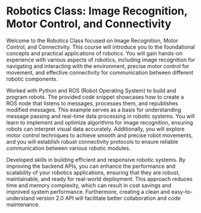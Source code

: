 # Robotics Class: Image Recognition, Motor Control, and Connectivity

Welcome to the Robotics Class focused on Image Recognition, Motor Control, and Connectivity. This course will introduce you to the foundational concepts and practical applications of robotics. You will gain hands-on experience with various aspects of robotics, including image recognition for navigating and interacting with the environment, precise motor control for movement, and effective connectivity for communication between different robotic components.

Worked with Python and ROS (Robot Operating System) to build and program robots. The provided code snippet showcases how to create a ROS node that listens to messages, processes them, and republishes modified messages. This example serves as a basis for understanding message passing and real-time data processing in robotic systems. You will learn to implement and optimize algorithms for image recognition, ensuring robots can interpret visual data accurately. Additionally, you will explore motor control techniques to achieve smooth and precise robot movements, and you will establish robust connectivity protocols to ensure reliable communication between various robotic modules.

Developed skills in building efficient and responsive robotic systems. By improving the backend APIs, you can enhance the performance and scalability of your robotics applications, ensuring that they are robust, maintainable, and ready for real-world deployment. This approach reduces time and memory complexity, which can result in cost savings and improved system performance. Furthermore, creating a clean and easy-to-understand version 2.0 API will facilitate better collaboration and code maintenance.
